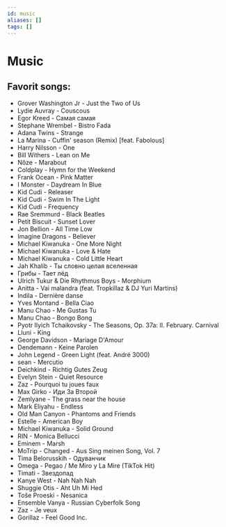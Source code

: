 ```yaml
---
id: music
aliases: []
tags: []
---
```


# Music

## Favorit songs:

- Grover Washington Jr - Just the Two of Us
- Lydie Auvray - Couscous
- Egor Kreed - Самая самая
- Stephane Wrembel - Bistro Fada
- Adana Twins - Strange
- La Marina - Cuffin' season (Remix) [feat. Fabolous]
- Harry Nilsson - One
- Bill Withers - Lean on Me
- Nôze - Marabout
- Coldplay - Hymn for the Weekend
- Frank Ocean - Pink Matter
- I Monster - Daydream In Blue
- Kid Cudi - Releaser
- Kid Cudi - Swim In The Light
- Kid Cudi - Frequency
- Rae Sremmurd - Black Beatles
- Petit Biscuit - Sunset Lover
- Jon Bellion - All Time Low
- Imagine Dragons - Believer
- Michael Kiwanuka - One More Night
- Michael Kiwanuka - Love & Hate
- Michael Kiwanuka - Cold Little Heart
- Jah Khalib - Ты словно целая вселенная
- Грибы - Тает лёд
- Ulrich Tukur & Die Rhythmus Boys - Morphium
- Anitta - Vai malandra (feat. Tropkillaz & DJ Yuri Martins)
- Indila - Dernière danse
- Yves Montand - Bella Ciao
- Manu Chao - Me Gustas Tu
- Manu Chao - Bongo Bong
- Pyotr Ilyich Tchaikovsky - The Seasons, Op. 37a: II. February. Carnival
- Lluni - King
- George Davidson - Mariage D'Amour
- Dendemann - Keine Parolen
- John Legend - Green Light (feat. André 3000)
- sean - Mercutio
- Deichkind - Richtig Gutes Zeug
- Evelyn Stein - Quiet Resource
- Zaz - Pourquoi tu joues faux
- Max Girko - Иди За Второй
- Zemlyane - The grass near the house
- Mark Eliyahu - Endless
- Old Man Canyon - Phantoms and Friends
- Estelle - American Boy
- Michael Kiwanuka - Solid Ground
- RIN - Monica Bellucci
- Eminem - Marsh
- MoTrip - Changed - Aus Sing meinen Song, Vol. 7
- Tima Belorusskih - Одуванчик
- Omega - Pegao / Me Miro y La Mire (TikTok Hit)
- Timati - Звездопад
- Kanye West - Nah Nah Nah
- Shuggie Otis - Aht Uh Mi Hed
- Toše Proeski - Nesanica
- Ensemble Vanya - Russian Cyberfolk Song
- Zaz - Je veux
- Gorillaz - Feel Good Inc.

